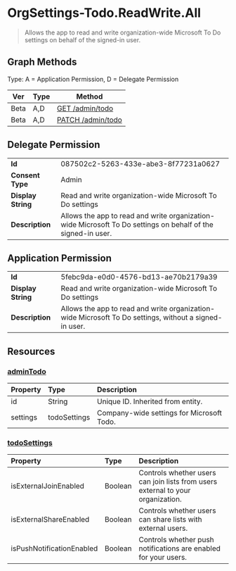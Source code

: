 # OrgSettings-Todo.ReadWrite.All

> Allows the app to read and write organization-wide Microsoft To Do settings on behalf of the signed-in user.
## Graph Methods

Type: A = Application Permission, D = Delegate Permission

|Ver|Type|Method|
|-------|----|------|
|Beta|A,D|[GET /admin/todo](https://docs.microsoft.com/graph/api/admintodo-get?view=graph-rest-beta&tabs=http)|
|Beta|A,D|[PATCH /admin/todo](https://docs.microsoft.com/graph/api/admintodo-update?view=graph-rest-beta&tabs=http)|
## Delegate Permission
|||
|-|-|
|**Id**|087502c2-5263-433e-abe3-8f77231a0627|
|**Consent Type**|Admin|
|**Display String**|Read and write organization-wide Microsoft To Do settings|
|**Description**|Allows the app to read and write organization-wide Microsoft To Do settings on behalf of the signed-in user.|
## Application Permission
|||
|-|-|
|**Id**|5febc9da-e0d0-4576-bd13-ae70b2179a39|
|**Display String**|Read and write organization-wide Microsoft To Do settings|
|**Description**|Allows the app to read and write organization-wide Microsoft To Do settings, without a signed-in user.|
## Resources
### [adminTodo ](https://docs.microsoft.com/graph/api/resources/admintodo?view=graph-rest-1.0&tabs=http)
|Property|Type|Description|
|:---|:---|:---|
|id|String|Unique ID. Inherited from entity.|
|settings|todoSettings|Company-wide settings for Microsoft Todo.|
### [todoSettings ](https://docs.microsoft.com/graph/api/resources/todosettings?view=graph-rest-1.0&tabs=http)
|Property|Type|Description|
|:---|:---|:---|
|isExternalJoinEnabled|Boolean|Controls whether users can join lists from users external to your organization.|
|isExternalShareEnabled|Boolean|Controls whether users can share lists with external users.|
|isPushNotificationEnabled|Boolean|Controls whether push notifications are enabled for your users.|
